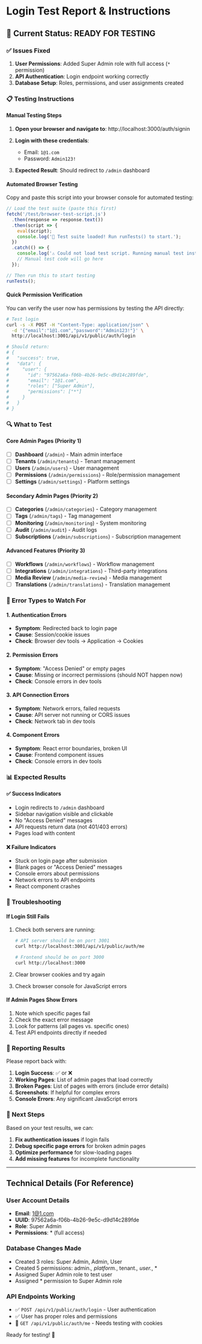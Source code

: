 # Login Test Report & Instructions

## 🎯 Current Status: READY FOR TESTING

### ✅ Issues Fixed
1. **User Permissions**: Added Super Admin role with full access (`*` permission)
2. **API Authentication**: Login endpoint working correctly
3. **Database Setup**: Roles, permissions, and user assignments created

### 📋 Testing Instructions

#### Manual Testing Steps

1. **Open your browser and navigate to**: http://localhost:3000/auth/signin

2. **Login with these credentials**:
   - Email: `1@1.com`
   - Password: `Admin123!`

3. **Expected Result**: Should redirect to `/admin` dashboard

#### Automated Browser Testing

Copy and paste this script into your browser console for automated testing:

```javascript
// Load the test suite (paste this first)
fetch('/test/browser-test-script.js')
  .then(response => response.text())
  .then(script => {
    eval(script);
    console.log('🔧 Test suite loaded! Run runTests() to start.');
  })
  .catch(() => {
    console.log('⚠️ Could not load test script. Running manual test instead...');
    // Manual test code will go here
  });

// Then run this to start testing
runTests();
```

#### Quick Permission Verification

You can verify the user now has permissions by testing the API directly:

```bash
# Test login
curl -s -X POST -H "Content-Type: application/json" \
  -d '{"email":"1@1.com","password":"Admin123!"}' \
  http://localhost:3001/api/v1/public/auth/login

# Should return:
# {
#   "success": true,
#   "data": {
#     "user": {
#       "id": "97562a6a-f06b-4b26-9e5c-d9d14c289fde",
#       "email": "1@1.com",
#       "roles": ["Super Admin"],
#       "permissions": ["*"]
#     }
#   }
# }
```

### 🔍 What to Test

#### Core Admin Pages (Priority 1)
- [ ] **Dashboard** (`/admin`) - Main admin interface
- [ ] **Tenants** (`/admin/tenants`) - Tenant management
- [ ] **Users** (`/admin/users`) - User management  
- [ ] **Permissions** (`/admin/permissions`) - Role/permission management
- [ ] **Settings** (`/admin/settings`) - Platform settings

#### Secondary Admin Pages (Priority 2)
- [ ] **Categories** (`/admin/categories`) - Category management
- [ ] **Tags** (`/admin/tags`) - Tag management
- [ ] **Monitoring** (`/admin/monitoring`) - System monitoring
- [ ] **Audit** (`/admin/audit`) - Audit logs
- [ ] **Subscriptions** (`/admin/subscriptions`) - Subscription management

#### Advanced Features (Priority 3)
- [ ] **Workflows** (`/admin/workflows`) - Workflow management
- [ ] **Integrations** (`/admin/integrations`) - Third-party integrations
- [ ] **Media Review** (`/admin/media-review`) - Media management
- [ ] **Translations** (`/admin/translations`) - Translation management

### 🚨 Error Types to Watch For

#### 1. Authentication Errors
- **Symptom**: Redirected back to login page
- **Cause**: Session/cookie issues
- **Check**: Browser dev tools → Application → Cookies

#### 2. Permission Errors  
- **Symptom**: "Access Denied" or empty pages
- **Cause**: Missing or incorrect permissions (should NOT happen now)
- **Check**: Console errors in dev tools

#### 3. API Connection Errors
- **Symptom**: Network errors, failed requests
- **Cause**: API server not running or CORS issues
- **Check**: Network tab in dev tools

#### 4. Component Errors
- **Symptom**: React error boundaries, broken UI
- **Cause**: Frontend component issues
- **Check**: Console errors in dev tools

### 📊 Expected Results

#### ✅ Success Indicators
- Login redirects to `/admin` dashboard
- Sidebar navigation visible and clickable
- No "Access Denied" messages
- API requests return data (not 401/403 errors)
- Pages load with content

#### ❌ Failure Indicators  
- Stuck on login page after submission
- Blank pages or "Access Denied" messages
- Console errors about permissions
- Network errors to API endpoints
- React component crashes

### 🔧 Troubleshooting

#### If Login Still Fails
1. Check both servers are running:
   ```bash
   # API server should be on port 3001
   curl http://localhost:3001/api/v1/public/auth/me
   
   # Frontend should be on port 3000
   curl http://localhost:3000
   ```

2. Clear browser cookies and try again
3. Check browser console for JavaScript errors

#### If Admin Pages Show Errors
1. Note which specific pages fail
2. Check the exact error message
3. Look for patterns (all pages vs. specific ones)
4. Test API endpoints directly if needed

### 📝 Reporting Results

Please report back with:

1. **Login Success**: ✅ or ❌
2. **Working Pages**: List of admin pages that load correctly
3. **Broken Pages**: List of pages with errors (include error details)
4. **Screenshots**: If helpful for complex errors
5. **Console Errors**: Any significant JavaScript errors

### 🎯 Next Steps

Based on your test results, we can:
1. **Fix authentication issues** if login fails
2. **Debug specific page errors** for broken admin pages  
3. **Optimize performance** for slow-loading pages
4. **Add missing features** for incomplete functionality

---

## Technical Details (For Reference)

### User Account Details
- **Email**: 1@1.com
- **UUID**: 97562a6a-f06b-4b26-9e5c-d9d14c289fde
- **Role**: Super Admin
- **Permissions**: * (full access)

### Database Changes Made
- Created 3 roles: Super Admin, Admin, User
- Created 5 permissions: admin.*, platform.*, tenant.*, user.*, *
- Assigned Super Admin role to test user
- Assigned * permission to Super Admin role

### API Endpoints Working
- ✅ `POST /api/v1/public/auth/login` - User authentication
- ✅ User has proper roles and permissions
- 🔄 `GET /api/v1/public/auth/me` - Needs testing with cookies

Ready for testing! 🚀